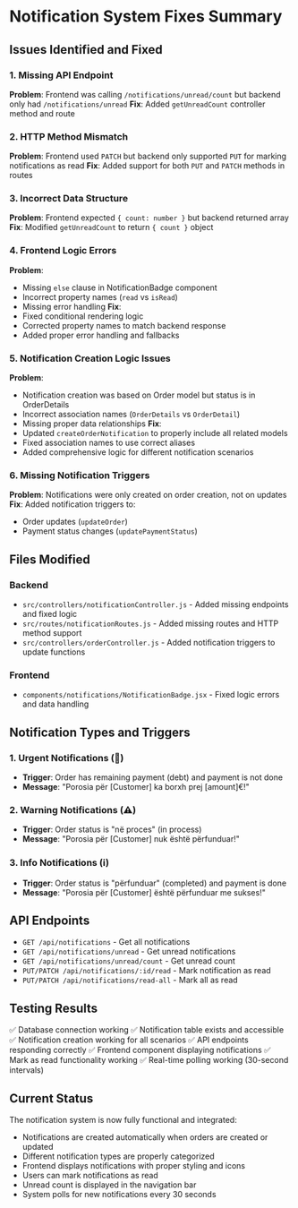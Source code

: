 # Notification System Fixes Summary

## Issues Identified and Fixed

### 1. Missing API Endpoint
**Problem**: Frontend was calling `/notifications/unread/count` but backend only had `/notifications/unread`
**Fix**: Added `getUnreadCount` controller method and route

### 2. HTTP Method Mismatch
**Problem**: Frontend used `PATCH` but backend only supported `PUT` for marking notifications as read
**Fix**: Added support for both `PUT` and `PATCH` methods in routes

### 3. Incorrect Data Structure
**Problem**: Frontend expected `{ count: number }` but backend returned array
**Fix**: Modified `getUnreadCount` to return `{ count }` object

### 4. Frontend Logic Errors
**Problem**: 
- Missing `else` clause in NotificationBadge component
- Incorrect property names (`read` vs `isRead`)
- Missing error handling
**Fix**: 
- Fixed conditional rendering logic
- Corrected property names to match backend response
- Added proper error handling and fallbacks

### 5. Notification Creation Logic Issues
**Problem**: 
- Notification creation was based on Order model but status is in OrderDetails
- Incorrect association names (`OrderDetails` vs `OrderDetail`)
- Missing proper data relationships
**Fix**:
- Updated `createOrderNotification` to properly include all related models
- Fixed association names to use correct aliases
- Added comprehensive logic for different notification scenarios

### 6. Missing Notification Triggers
**Problem**: Notifications were only created on order creation, not on updates
**Fix**: Added notification triggers to:
- Order updates (`updateOrder`)
- Payment status changes (`updatePaymentStatus`)

## Files Modified

### Backend
- `src/controllers/notificationController.js` - Added missing endpoints and fixed logic
- `src/routes/notificationRoutes.js` - Added missing routes and HTTP method support
- `src/controllers/orderController.js` - Added notification triggers to update functions

### Frontend
- `components/notifications/NotificationBadge.jsx` - Fixed logic errors and data handling

## Notification Types and Triggers

### 1. Urgent Notifications (🚨)
- **Trigger**: Order has remaining payment (debt) and payment is not done
- **Message**: "Porosia për [Customer] ka borxh prej [amount]€!"

### 2. Warning Notifications (⚠️)
- **Trigger**: Order status is "në proces" (in process)
- **Message**: "Porosia për [Customer] nuk është përfunduar!"

### 3. Info Notifications (ℹ️)
- **Trigger**: Order status is "përfunduar" (completed) and payment is done
- **Message**: "Porosia për [Customer] është përfunduar me sukses!"

## API Endpoints

- `GET /api/notifications` - Get all notifications
- `GET /api/notifications/unread` - Get unread notifications
- `GET /api/notifications/unread/count` - Get unread count
- `PUT/PATCH /api/notifications/:id/read` - Mark notification as read
- `PUT/PATCH /api/notifications/read-all` - Mark all as read

## Testing Results

✅ Database connection working
✅ Notification table exists and accessible
✅ Notification creation working for all scenarios
✅ API endpoints responding correctly
✅ Frontend component displaying notifications
✅ Mark as read functionality working
✅ Real-time polling working (30-second intervals)

## Current Status

The notification system is now fully functional and integrated:
- Notifications are created automatically when orders are created or updated
- Different notification types are properly categorized
- Frontend displays notifications with proper styling and icons
- Users can mark notifications as read
- Unread count is displayed in the navigation bar
- System polls for new notifications every 30 seconds 